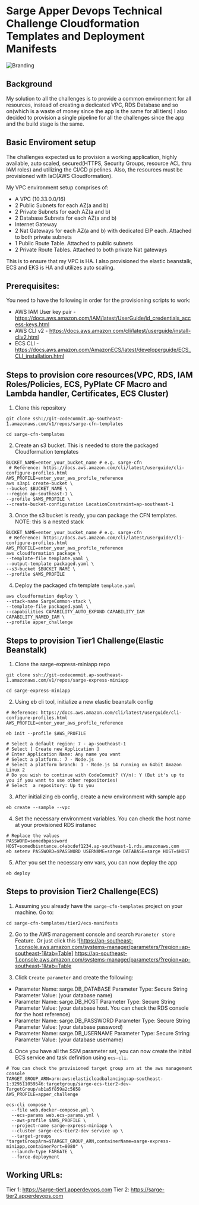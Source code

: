 # Sarge Apper Devops Technical Challenge Cloudformation Templates and Deployment Manifests 

![Branding](https://media-exp1.licdn.com/dms/image/C510BAQHAhem3MAGMOw/company-logo_100_100/0/1548069481911?e=1619654400&v=beta&t=RMd-5dJ-YxQ475FznaYdeTFtQLf1NPNGCIw8g_Z5q-8) 


## Background

My solution to all the challenges is to provide a common environment for all resources, instead of creating a dedicated VPC, RDS Database and so on(which is a waste of money since the app is the same for all tiers)
I also decided to provision a single pipeline for all the challenges since the app and the build stage is the same.

## Basic Enviroment setup

The challenges expected us to provision a working application, highly available, auto scaled, secured(HTTPS, Security Groups, resource ACL thru IAM roles) and utilizing the CI/CD pipelines.
Also, the resources must be provisioned with IaC(AWS Cloudformation).

My VPC environment setup comprises of:
* A VPC (10.33.0.0/16)
* 2 Public Subnets for each AZ(a and b)
* 2 Private Subnets for each AZ(a and b)
* 2 Database Subnets for each AZ(a and b)
* Internet Gateway
* 2 Nat Gateways for each AZ(a and b) with dedicated EIP each. Attached to both private subnets
* 1 Public Route Table. Attached to public subnets
* 2 Private Route Tables. Attached to both private Nat gateways

This is to ensure that my VPC is HA. I also provisioned the elastic beanstalk, ECS and EKS is HA and utilizes auto scaling.

## Prerequisites:

You need to have the following in order for the provisioning scripts to work:

* AWS IAM User key pair - https://docs.aws.amazon.com/IAM/latest/UserGuide/id_credentials_access-keys.html
* AWS CLI v2 - https://docs.aws.amazon.com/cli/latest/userguide/install-cliv2.html
* ECS CLI - https://docs.aws.amazon.com/AmazonECS/latest/developerguide/ECS_CLI_installation.html

## Steps to provision core resources(VPC, RDS, IAM Roles/Policies, ECS, PyPlate CF Macro and Lambda handler, Certificates, ECS Cluster)

1. Clone this repository

```
git clone ssh://git-codecommit.ap-southeast-1.amazonaws.com/v1/repos/sarge-cfn-templates

cd sarge-cfn-templates

```

2. Create an s3 bucket. This is needed to store the packaged Cloudformation templates

```
BUCKET_NAME=enter_your_bucket_name # e.g. sarge-cfn
 # Reference: https://docs.aws.amazon.com/cli/latest/userguide/cli-configure-profiles.html
AWS_PROFILE=enter_your_aws_profile_reference
aws s3api create-bucket \
--bucket $BUCKET_NAME \
--region ap-southeast-1 \
--profile $AWS_PROFILE \
--create-bucket-configuration LocationConstraint=ap-southeast-1
```

3. Once the s3 bucket is ready, you can package the CFN templates. NOTE: this is a nested stack

```
BUCKET_NAME=enter_your_bucket_name # e.g. sarge-cfn
 # Reference: https://docs.aws.amazon.com/cli/latest/userguide/cli-configure-profiles.html
AWS_PROFILE=enter_your_aws_profile_reference
aws cloudformation package \
--template-file template.yaml \
--output-template packaged.yaml \
--s3-bucket $BUCKET_NAME \
--profile $AWS_PROFILE
```

4. Deploy the packaged cfn template `template.yaml`

```
aws cloudformation deploy \
--stack-name SargeCommon-stack \
--template-file packaged.yaml \
--capabilities CAPABILITY_AUTO_EXPAND CAPABILITY_IAM CAPABILITY_NAMED_IAM \
--profile apper_challenge
```

## Steps to provision Tier1 Challenge(Elastic Beanstalk)

1. Clone the sarge-express-miniapp repo

```
git clone ssh://git-codecommit.ap-southeast-1.amazonaws.com/v1/repos/sarge-express-miniapp

cd sarge-express-miniapp
```

2. Using eb cli tool, initialize a new elastic beanstalk config 

```
# Reference: https://docs.aws.amazon.com/cli/latest/userguide/cli-configure-profiles.html
AWS_PROFILE=enter_your_aws_profile_reference 

eb init --profile $AWS_PROFILE

# Select a default region: 7 - ap-southeast-1
# Select [ Create new Application ]
# Enter Application Name: Any name you want
# Select a platform.: 7 - Node.js
# Select a platform branch: 1 - Node.js 14 running on 64bit Amazon Linux 2
# Do you wish to continue with CodeCommit? (Y/n): Y (But it's up to you if you want to use other repositories)
# Select  a repository: Up to you
```

3. After initializing eb config, create a new environment with sample app

```
eb create --sample --vpc
```

4. Set the necessary environment variables. You can check the host name at your provisioned RDS instanec

```
# Replace the values
PASSWORD=somedbpassword
HOST=somedbisntance.c4abcdef1234.ap-southeast-1.rds.amazonaws.com
eb setenv PASSWORD=$PASSWORD USERNAME=sarge DATABASE=sarge HOST=$HOST
```

5. After you set the necessary env vars, you can now deploy the app

```
eb deploy
```

## Steps to provision Tier2 Challenge(ECS)

1. Assuming you already have the `sarge-cfn-templates` project on your machine. Go to:

```
cd sarge-cfn-templates/tier2/ecs-manifests
```

2. Go to the AWS management console and search `Parameter store` Feature. Or just click this ![https://ap-southeast-1.console.aws.amazon.com/systems-manager/parameters/?region=ap-southeast-1&tab=Table] https://ap-southeast-1.console.aws.amazon.com/systems-manager/parameters/?region=ap-southeast-1&tab=Table

3. Click `Create parameter` and create the following:
  * Parameter Name: sarge.DB_DATABASE
    Parameter Type: Secure String
    Parameter Value: (your database name)
  * Parameter Name: sarge.DB_HOST
    Parameter Type: Secure String
    Parameter Value: (your database host. You can check the RDS console for the host reference)
  * Parameter Name: sarge.DB_PASSWORD
    Parameter Type: Secure String
    Parameter Value: (your database password)
  * Parameter Name: sarge.DB_USERNAME
    Parameter Type: Secure String
    Parameter Value: (your database username)

4. Once you have all the SSM parameter set, you can now create the initial ECS service and task definition using `ecs-cli`.

```
# You can check the provisioned target group arn at the aws management console
TARGET_GROUP_ARN=arn:aws:elasticloadbalancing:ap-southeast-1:329511059546:targetgroup/sarge-ecs-tier2-dev-TargetGroup/ab1a5f859a2c5658
AWS_PROFILE=apper_challenge

ecs-cli compose \
  --file web.docker-compose.yml \
  --ecs-params web.ecs-params.yml \
  --aws-profile $AWS_PROFILE \
  --project-name sarge-express-miniapp \
  --cluster sarge-ecs-tier2-dev service up \
  --target-groups "targetGroupArn=$TARGET_GROUP_ARN,containerName=sarge-express-miniapp,containerPort=8080" \
  --launch-type FARGATE \
  --force-deployment
```


## Working URLs:

Tier 1: https://sarge-tier1.apperdevops.com
Tier 2: https://sarge-tier2.apperdevops.com
